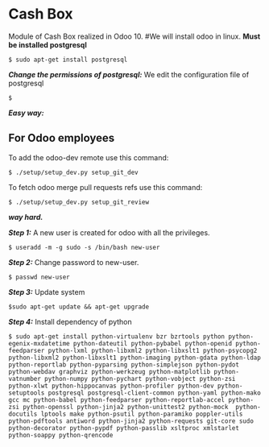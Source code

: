 # Cash Box
Module of Cash Box realized in Odoo 10. 
#We will install odoo in linux.
__Must be installed postgresql__

    $ sudo apt-get install postgresql
    
 
___Change the permissions of postgresql:___
    We edit the configuration file of postgresql

    $   
 
___Easy way:___

For Odoo employees
------------------

To add the odoo-dev remote use this command:

    $ ./setup/setup_dev.py setup_git_dev

To fetch odoo merge pull requests refs use this command:

    $ ./setup/setup_dev.py setup_git_review
    
___way hard.___

***Step 1:***
A new user is created for odoo with all the privileges.

    $ useradd -m -g sudo -s /bin/bash new-user
***Step 2:***
Change password to new-user.
    
    $ passwd new-user
    
***Step 3:***
Update system

    $sudo apt-get update && apt-get upgrade
     
***Step 4:***
Install dependency of python
    
    $ sudo apt-get install python-virtualenv bzr bzrtools python python-egenix-mxdatetime python-dateutil python-pybabel python-openid python-feedparser python-lxml python-libxml2 python-libxslt1 python-psycopg2 python-libxml2 python-libxslt1 python-imaging python-gdata python-ldap python-reportlab python-pyparsing python-simplejson python-pydot python-webdav graphviz python-werkzeug python-matplotlib python-vatnumber python-numpy python-pychart python-vobject python-zsi python-xlwt python-hippocanvas python-profiler python-dev python-setuptools postgresql postgresql-client-common python-yaml python-mako gcc mc python-babel python-feedparser python-reportlab-accel python-zsi python-openssl python-jinja2 python-unittest2 python-mock  python-docutils lptools make python-psutil python-paramiko poppler-utils python-pdftools antiword python-jinja2 python-requests git-core sudo python-decorator python-pypdf python-passlib xsltproc xmlstarlet python-soappy python-qrencode
    
    
